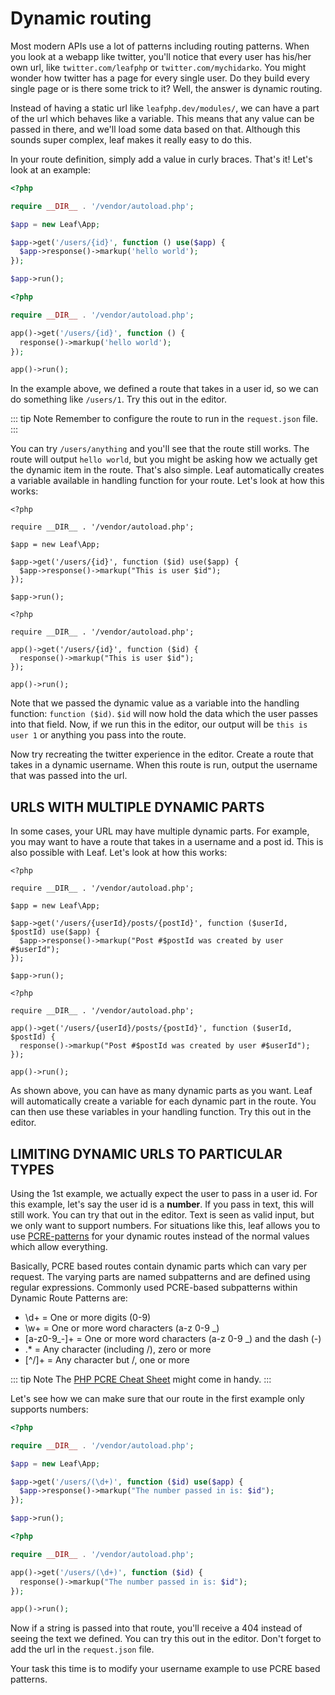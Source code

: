# Dynamic routing

Most modern APIs use a lot of patterns including routing patterns. When you look at a webapp like twitter, you'll notice that every user has his/her own url, like `twitter.com/leafphp` or `twitter.com/mychidarko`. You might wonder how twitter has a page for every single user. Do they build every single page or is there some trick to it? Well, the answer is dynamic routing.

Instead of having a static url like `leafphp.dev/modules/`, we can have a part of the url which behaves like a variable. This means that any value can be passed in there, and we'll load some data based on that. Although this sounds super complex, leaf makes it really easy to do this.

In your route definition, simply add a value in curly braces. That's it! Let's look at an example:

<div class="class-mode">

```php
<?php

require __DIR__ . '/vendor/autoload.php';

$app = new Leaf\App;

$app->get('/users/{id}', function () use($app) {
  $app->response()->markup('hello world');
});

$app->run();
```

</div>
<div class="functional-mode">

```php
<?php

require __DIR__ . '/vendor/autoload.php';

app()->get('/users/{id}', function () {
  response()->markup('hello world');
});

app()->run();
```

</div>

In the example above, we defined a route that takes in a user id, so we can do something like `/users/1`. Try this out in the editor.

::: tip Note
Remember to configure the route to run in the `request.json` file.
:::

You can try `/users/anything` and you'll see that the route still works. The route will output `hello world`, but you might be asking how we actually get the dynamic item in the route. That's also simple. Leaf automatically creates a variable available in handling function for your route. Let's look at how this works:

<div class="class-mode">

```php{7}
<?php

require __DIR__ . '/vendor/autoload.php';

$app = new Leaf\App;

$app->get('/users/{id}', function ($id) use($app) {
  $app->response()->markup("This is user $id");
});

$app->run();
```

</div>
<div class="functional-mode">

```php{5}
<?php

require __DIR__ . '/vendor/autoload.php';

app()->get('/users/{id}', function ($id) {
  response()->markup("This is user $id");
});

app()->run();
```

</div>

Note that we passed the dynamic value as a variable into the handling function: `function ($id)`. `$id` will now hold the data which the user passes into that field. Now, if we run this in the editor, our output will be `this is user 1` or anything you pass into the route.

Now try recreating the twitter experience in the editor. Create a route that takes in a dynamic username. When this route is run, output the username that was passed into the url.

## URLS WITH MULTIPLE DYNAMIC PARTS

In some cases, your URL may have multiple dynamic parts. For example, you may want to have a route that takes in a username and a post id. This is also possible with Leaf. Let's look at how this works:

<div class="class-mode">

```php{7}
<?php

require __DIR__ . '/vendor/autoload.php';

$app = new Leaf\App;

$app->get('/users/{userId}/posts/{postId}', function ($userId, $postId) use($app) {
  $app->response()->markup("Post #$postId was created by user #$userId");
});

$app->run();
```

</div>
<div class="functional-mode">

```php{5}
<?php

require __DIR__ . '/vendor/autoload.php';

app()->get('/users/{userId}/posts/{postId}', function ($userId, $postId) {
  response()->markup("Post #$postId was created by user #$userId");
});

app()->run();
```

</div>

As shown above, you can have as many dynamic parts as you want. Leaf will automatically create a variable for each dynamic part in the route. You can then use these variables in your handling function. Try this out in the editor.

## LIMITING DYNAMIC URLS TO PARTICULAR TYPES

Using the 1st example, we actually expect the user to pass in a user id. For this example, let's say the user id is a **number**. If you pass in text, this will still work. You can try that out in the editor. Text is seen as valid input, but we only want to support numbers. For situations like this, leaf allows you to use <a href="/docs/routing/dynamic.html#pcre-based-params" target="_blank">PCRE-patterns</a> for your dynamic routes instead of the normal values which allow everything.

Basically, PCRE based routes contain dynamic parts which can vary per request. The varying parts are named subpatterns and are defined using regular expressions. Commonly used PCRE-based subpatterns within Dynamic Route Patterns are:

- \d+ = One or more digits (0-9)
- \w+ = One or more word characters (a-z 0-9 _)
- [a-z0-9_-]+ = One or more word characters (a-z 0-9 _) and the dash (-)
- .* = Any character (including /), zero or more
- [^/]+ = Any character but /, one or more

::: tip Note
The <a href="https://courses.cs.washington.edu/courses/cse154/12au/cheat-sheets/php-regex-cheat-sheet.pdf" target="_blank">PHP PCRE Cheat Sheet</a> might come in handy.
:::

Let's see how we can make sure that our route in the first example only supports numbers:

<div class="class-mode">

```php
<?php

require __DIR__ . '/vendor/autoload.php';

$app = new Leaf\App;

$app->get('/users/(\d+)', function ($id) use($app) {
  $app->response()->markup("The number passed in is: $id");
});

$app->run();
```

</div>
<div class="functional-mode">

```php
<?php

require __DIR__ . '/vendor/autoload.php';

app()->get('/users/(\d+)', function ($id) {
  response()->markup("The number passed in is: $id");
});

app()->run();
```

</div>

Now if a string is passed into that route, you'll receive a 404 instead of seeing the text we defined. You can try this out in the editor. Don't forget to add the url in the `request.json` file.

Your task this time is to modify your username example to use PCRE based patterns.
